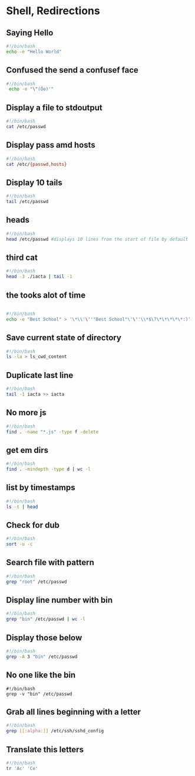 # Shell, Redirections 

## Saying Hello 
```bash
#!/bin/bash
echo -e "Hello World"
``` 
## Confused the send a confusef face 
```bash 
#!/bin/bash
 echo -e "\"(Ôo)'"
 ```

## Display a file to stdoutput
```bash
#!/bin/bash
cat /etc/passwd
``` 
## Display pass amd hosts 
```bash 
#!/bin/bash
cat /etc/{passwd,hosts}
```
## Display 10 tails
```bash
#!/bin/bash
tail /etc/passwd
```

## heads 
```bash
#!/bin/bash
head /etc/passwd #displays 10 lines from the start of file by default
```
## third cat 
```bash
#!/bin/bash
head -3 ./iacta | tail -1 
```
## the tooks alot of time 
```bash 

#!/bin/bash
echo -e "Best School" > '\*\\'\''"Best School"\'\''\\*$\?\*\*\*\*\*:)'
``` 

## Save current state of directory 
```bash 
#!/bin/bash
ls -la > ls_cwd_content
```

## Duplicate last line 
```bash 
#!/bin/bash
tail -1 iacta >> iacta
```

## No more js
```bash 
#!/bin/bash
find . -name "*.js" -type f -delete
```

## get em dirs
```bash
#!/bin/bash
find . -mindepth -type d | wc -l
```

## list by timestamps 
```bash 
#!/bin/bash
ls -t | head
```
## Check for dub 
```bash
#!/bin/bash
sort -u -c 
```

## Search file with pattern 
```bash
#!/bin/bash
grep "root" /etc/passwd
```

## Display line number with bin
```bash
#!/bin/bash
grep "bin" /etc/passwd | wc -l
```
## Display those below
```bash
#!/bin/bash
grep -A 3 "bin" /etc/passwd
```

## No one like the bin
```
#!/bin/bash
grep -v "bin" /etc/passwd
```

## Grab all lines beginning with a letter 
```bash
#!/bin/bash
grep [[:alpha:]] /etc/ssh/sshd_config
```
## Translate this letters 
```bash
#!/bin/bash
tr 'Ac' 'Ce'
```
